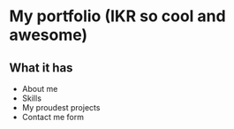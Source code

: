 # My portfolio (IKR so cool and awesome)

## What it has
- About me
- Skills
- My proudest projects
- Contact me form
